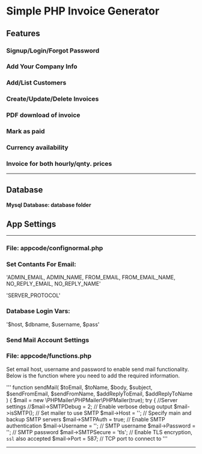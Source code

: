 # Simple PHP Invoice Generator
## Features
### Signup/Login/Forgot Password
### Add Your Company Info
### Add/List Customers
### Create/Update/Delete Invoices
### PDF download of invoice
### Mark as paid
### Currency availability
### Invoice for both hourly/qnty. prices

--------------------------
## Database
#### Mysql Database: database folder

## App Settings
----
### File: appcode/confignormal.php
### Set Contants For Email:

'ADMIN_EMAIL, ADMIN_NAME, FROM_EMAIL, FROM_EMAIL_NAME, NO_REPLY_EMAIL, NO_REPLY_NAME'

'SERVER_PROTOCOL'

### Database Login Vars:
'$host, $dbname, $username, $pass'

### Send Mail Account Settings
### File: appcode/functions.php
Set email host, username and password to enable send mail functionality.
Below is the function where you need to add the required information.

'''
function sendMail( $toEmail, $toName, $body, $subject, $sendFromEmail, $sendFromName, $addReplyToEmail, $addReplyToName   )
{
	$mail =  new \PHPMailer\PHPMailer\PHPMailer(true);
	try {
		//Server settings
		//$mail->SMTPDebug = 2;                                 // Enable verbose debug output
		$mail->isSMTP();                                      // Set mailer to use SMTP
		$mail->Host = '';  // Specify main and backup SMTP servers
		$mail->SMTPAuth = true;                               // Enable SMTP authentication
		$mail->Username = '';                 // SMTP username
		$mail->Password = '';                           // SMTP password
		$mail->SMTPSecure = 'tls';                            // Enable TLS encryption, `ssl` also accepted
		$mail->Port = 587;                                    // TCP port to connect to
''' 


---



